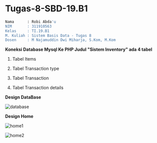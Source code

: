 # Tugas-8-SBD-19.B1
```bash
Nama      : Robi Abda'u
NIM       : 311910563
Kelas     : TI.19.B1
M. Kuliah : Sistem Basis Data - Tugas 8
Dosen     : M Najamuddin Dwi Miharja, S.Kom, M.Kom
```
**Koneksi Database Mysql Ke PHP Judul "Sistem Inventory"
ada 4 tabel**

1. Tabel Items

2. Tabel Transaction type

3. Tabel Transaction

4. Tabel Transaction details

**Design DataBase**

![database](https://user-images.githubusercontent.com/81896427/123502385-24fd5800-d676-11eb-9c43-6c9970568f8f.png)



**Design Home**

![home1](https://user-images.githubusercontent.com/81896427/123500335-9681da00-d667-11eb-99ff-a9889287c419.png)

![home2](https://user-images.githubusercontent.com/81896427/123500337-97b30700-d667-11eb-97b2-ab3a14201698.png)






